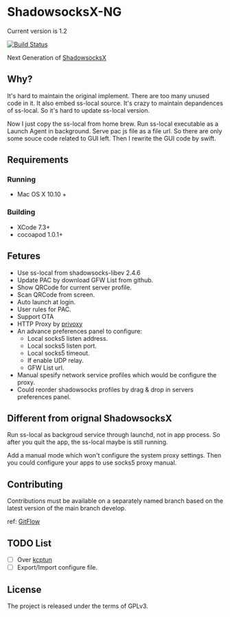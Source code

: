 # ShadowsocksX-NG

Current version is 1.2

[![Build Status](https://travis-ci.org/qiuyuzhou/ShadowsocksX-NG.svg?branch=develop)](https://travis-ci.org/qiuyuzhou/ShadowsocksX-NG)

Next Generation of [ShadowsocksX](https://github.com/shadowsocks/shadowsocks-iOS)

## Why?

It's hard to maintain the original implement. There are too many unused code in it. 
It also embed ss-local source. It's crazy to maintain depandences of ss-local. 
So it's hard to update ss-local version.

Now I just copy the ss-local from home brew. Run ss-local executable as a Launch Agent in background. 
Serve pac js file as a file url. So there are only some souce code related to GUI left. 
Then I rewrite the GUI code by swift.

## Requirements

### Running

- Mac OS X 10.10 +

### Building

- XCode 7.3+
- cocoapod 1.0.1+

## Fetures

- Use ss-local from shadowsocks-libev 2.4.6
- Update PAC by download GFW List from github.
- Show QRCode for current server profile.
- Scan QRCode from screen.
- Auto launch at login.
- User rules for PAC.
- Support OTA
- HTTP Proxy by [privoxy](http://www.privoxy.org/)
- An advance preferences panel to configure:
	- Local socks5 listen address.
	- Local socks5 listen port.
	- Local socks5 timeout.
	- If enable UDP relay.
	- GFW List url.
- Manual spesify network service profiles which would be configure the proxy.
- Could reorder shadowsocks profiles by drag & drop in servers preferences panel.

## Different from orignal ShadowsocksX

Run ss-local as backgroud service through launchd, not in app process.
So after you quit the app, the ss-local maybe is still running. 

Add a manual mode which won't configure the system proxy settings. 
Then you could configure your apps to use socks5 proxy manual.

## Contributing

Contributions must be available on a separately named branch based on the latest version of the main branch develop.

ref: [GitFlow](http://nvie.com/posts/a-successful-git-branching-model/)

## TODO List

- [ ] Over [kcptun](https://github.com/xtaci/kcptun)
- [ ] Export/Import configure file.

## License

The project is released under the terms of GPLv3.

